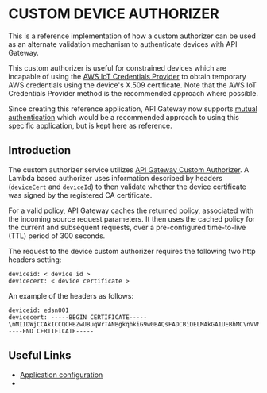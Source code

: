   

# CUSTOM DEVICE AUTHORIZER

This is a reference implementation of how a custom authorizer can be used as an alternate validation mechanism to authenticate devices with API Gateway.

This custom authorizer is useful for constrained devices which are incapable of using the [AWS IoT Credentials Provider](https://docs.aws.amazon.com/iot/latest/developerguide/authorizing-direct-aws.html) to obtain temporary AWS credentials using the device's X.509 certificate.  Note that the AWS IoT Credentials Provider method is the recommended approach where possible.

Since creating this reference application, API Gateway now supports [mutual authentication](https://aws.amazon.com/blogs/compute/introducing-mutual-tls-authentication-for-amazon-api-gateway/) which would be a recommended approach to using this specific application, but is kept here as reference.

## Introduction

The custom authorizer service utilizes [API Gateway Custom Authorizer](https://docs.aws.amazon.com/apigateway/latest/developerguide/apigateway-use-lambda-authorizer.html). A Lambda based authorizer uses information described by headers (`deviceCert` and `deviceId`) to then validate whether the device certificate was signed by the registered CA certificate.

For a valid policy, API Gateway caches the returned policy, associated with the incoming source request parameters. It then uses the cached policy for the current and subsequent requests, over a pre-configured time-to-live (TTL) period of 300 seconds.

The request to the device custom authorizer requires the following two http headers setting:

```
deviceid: < device id >
devicecert: < device certificate >
```

An example of the headers as follows:

```
deviceid: edsn001
devicecert: -----BEGIN CERTIFICATE-----\nMIIDWjCCAkICCQCHBZwUBuqWrTANBgkqhkiG9w0BAQsFADCBiDELMAkGA1UEBhMC\nVVMxCzAJBgNVBAgMAkNPMQ8wDQYDVQQHDAZEZW52ZXIxEDAOBgNVBAoMB0N1bW1p\nbnMxEDAOBgNVBAsMB0VuZ2luZXMxFjAUBgNVBAMMDSouY3VtbWlucy5jb20xHzAd\nBgkqhkiG9w0BCQEWEGluZm9AY3VtbWlucy5jb20wHhcNMTgwNzEyMTU1NjQwWhcN\nMTkwNzEyMTU1NjQwWjBVMQswCQYDVQQGEwJVUzELMAkGA1UECAwCQ0ExDzANBgNV\nBAoMBm1hcmluZTESMBAGA1UECwwJZXF1aXBtZW50MRQwEgYDVQQDDAtjdW1taW5z\nLmNvbTCCASIwDQYJKoZIhvcNAQEBBQADggEPADCCAQoCggEBANU5kNASl7cFq6u\/\nFHALUlR6U77FLc2lQx5DZzXGimDQZXzQ68oBC1kRSv1oxCBzK889r7Awj\/4xcvVO\nUPudS9etP6gpMb2af0UinLN5eM0AMjUsdipqBJGbkDMS2RCD+tXsJHKUUVhlp+yO\ncdQs+dd7s5sWIg8IUMHuMPSHl6hkOYStlkx7+WdPTliS2\/OjClHjcWi0G0BtCgu6\nwV2p7OjVo68741Jl8aQ0N9yEU4mHJiES7JkbsVZWgf46FDUHDCOTeeZHV6EHoJ6R\n\/9fLT2eGFtFez8HjWB6KLwA1mRk3DdRHx4iRV5NvoY44JxxTJj1Lc71v4bye0aul\ni0rdQGkCAwEAATANBgkqhkiG9w0BAQsFAAOCAQEAiOpehqcOU8FVU2dPO8a6+R6u\n62O27q7djQgtnQ4\/KudiYz6JrYolEO8waC5m+4xjqZJ+WcnF8RU9jSWsnsdNL3E6\nfVQ65N8Fx\/9NRmborrWuVhAOGH0XJzaNHUbhHNThlYazAquF5QpS4TWqnJyl+tTy\nB7EH24hj7j3ghjccnr3bN4\/NfKZ9IBtXaDj9CVIcX91K+ZgbkhLo\/Tn\/iUHvjvbJ\nTCz+5rb0BTLzVV8kyp05OuVy21abUrERG3kzx4sHZ419Em9AeVZm+P8EifIBvYrV\n\/9pYhgyN0kJTpPu1Bin4y1UqHmDziddDQXbYBzLS5ov0nX3C\/MeRO1IdsAdorw==\n-----END CERTIFICATE-----
```

## Useful Links

- [Application configuration](docs/configuration.md)
- 